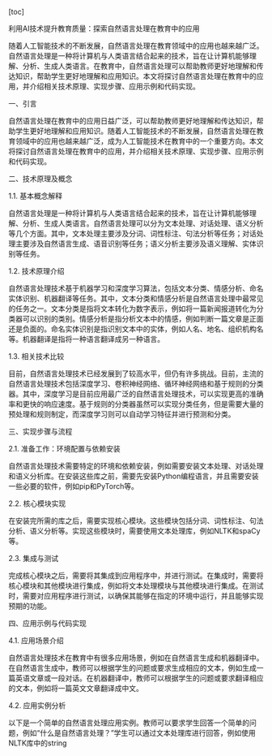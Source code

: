 
[toc]                    
                
                
利用AI技术提升教育质量：探索自然语言处理在教育中的应用

随着人工智能技术的不断发展，自然语言处理在教育领域中的应用也越来越广泛。自然语言处理是一种将计算机与人类语言结合起来的技术，旨在让计算机能够理解、分析、生成人类语言。在教育中，自然语言处理可以帮助教师更好地理解和传达知识，帮助学生更好地理解和应用知识。本文将探讨自然语言处理在教育中的应用，并介绍相关技术原理、实现步骤、应用示例和代码实现。

一、引言

自然语言处理在教育中的应用日益广泛，可以帮助教师更好地理解和传达知识，帮助学生更好地理解和应用知识。随着人工智能技术的不断发展，自然语言处理在教育领域中的应用也越来越广泛，成为人工智能技术在教育中的一个重要方向。本文将探讨自然语言处理在教育中的应用，并介绍相关技术原理、实现步骤、应用示例和代码实现。

二、技术原理及概念

1.1. 基本概念解释

自然语言处理是一种将计算机与人类语言结合起来的技术，旨在让计算机能够理解、分析、生成人类语言。自然语言处理可以分为文本处理、对话处理、语义分析等几个方面。其中，文本处理主要涉及分词、词性标注、句法分析等任务；对话处理主要涉及自然语言生成、语音识别等任务；语义分析主要涉及语义理解、实体识别等任务。

1.2. 技术原理介绍

自然语言处理技术基于机器学习和深度学习算法，包括文本分类、情感分析、命名实体识别、机器翻译等任务。其中，文本分类和情感分析是自然语言处理中最常见的任务之一。文本分类是指将文本转化为数字表示，例如将一篇新闻报道转化为分类器可以识别的类别。情感分析是指分析文本中的情感，例如判断一篇文章是正面还是负面的。命名实体识别是指识别文本中的实体，例如人名、地名、组织机构名等。机器翻译是指将一种语言翻译成另一种语言。

1.3. 相关技术比较

目前，自然语言处理技术已经发展到了较高水平，但仍有许多挑战。目前，主流的自然语言处理技术包括深度学习、卷积神经网络、循环神经网络和基于规则的分类器。其中，深度学习是目前应用最广泛的自然语言处理技术，可以实现更高的准确率和更快的响应速度。基于规则的分类器虽然可以实现分类任务，但是需要大量的预处理和规则制定，而深度学习则可以自动学习特征并进行预测和分类。

三、实现步骤与流程

2.1. 准备工作：环境配置与依赖安装

自然语言处理技术需要特定的环境和依赖安装，例如需要安装文本处理、对话处理和语义分析库。在安装这些库之前，需要先安装Python编程语言，并且需要安装一些必要的软件，例如pip和PyTorch等。

2.2. 核心模块实现

在安装完所需的库之后，需要实现核心模块。这些模块包括分词、词性标注、句法分析、语义分析等。实现这些模块时，需要使用文本处理库，例如NLTK和spaCy等。

2.3. 集成与测试

完成核心模块之后，需要将其集成到应用程序中，并进行测试。在集成时，需要将核心模块和其他模块进行集成，例如将文本处理模块与其他模块进行集成。在测试时，需要对应用程序进行测试，以确保其能够在指定的环境中运行，并且能够实现预期的功能。

四、应用示例与代码实现

4.1. 应用场景介绍

自然语言处理技术在教育中有很多应用场景，例如在自然语言生成和机器翻译中。在自然语言生成中，教师可以根据学生的问题或要求生成相应的文本，例如生成一篇英语文章或一段对话。在机器翻译中，教师可以根据学生的问题或要求翻译相应的文本，例如将一篇英文文章翻译成中文。

4.2. 应用实例分析

以下是一个简单的自然语言处理应用实例。教师可以要求学生回答一个简单的问题，例如“什么是自然语言处理？”学生可以通过文本处理库进行回答，例如使用NLTK库中的string


